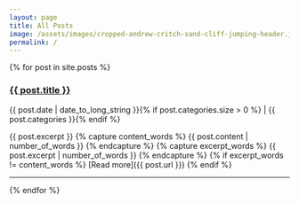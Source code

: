 ```yaml
---
layout: page
title: All Posts
image: /assets/images/cropped-andrew-critch-sand-cliff-jumping-header.jpg
permalink: /
---
```


{% for post in site.posts %}
  <h3 class="post-title"><a href="{{ post.url }}">{{ post.title }}</a></h3>
  <div class="post-details"><span class="post-date">{{ post.date | date_to_long_string }}</span>{% if post.categories.size > 0 %} | <span class="post-categories">{{ post.categories }}</span>{% endif %}</div>

  {{ post.excerpt }}
  {% capture content_words %} 
    {{ post.content | number_of_words }} 
  {% endcapture %} 
  {% capture excerpt_words %} 
    {{ post.excerpt | number_of_words }} 
  {% endcapture %} 
  {% if excerpt_words != content_words %}
[Read more]({{ post.url }})
  {% endif %}
  <hr class="blog-separator" />
{% endfor %}